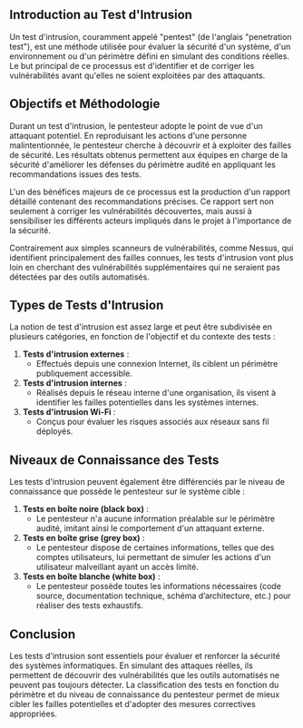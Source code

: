 ## Introduction au Test d'Intrusion

Un test d'intrusion, couramment appelé "pentest" (de l'anglais "penetration test"), est une méthode utilisée pour évaluer la sécurité d'un système, d'un environnement ou d'un périmètre défini en simulant des conditions réelles. Le but principal de ce processus est d'identifier et de corriger les vulnérabilités avant qu'elles ne soient exploitées par des attaquants.

## Objectifs et Méthodologie

Durant un test d'intrusion, le pentesteur adopte le point de vue d'un attaquant potentiel. En reproduisant les actions d'une personne malintentionnée, le pentesteur cherche à découvrir et à exploiter des failles de sécurité. Les résultats obtenus permettent aux équipes en charge de la sécurité d'améliorer les défenses du périmètre audité en appliquant les recommandations issues des tests.

L'un des bénéfices majeurs de ce processus est la production d'un rapport détaillé contenant des recommandations précises. Ce rapport sert non seulement à corriger les vulnérabilités découvertes, mais aussi à sensibiliser les différents acteurs impliqués dans le projet à l'importance de la sécurité.

Contrairement aux simples scanneurs de vulnérabilités, comme Nessus, qui identifient principalement des failles connues, les tests d'intrusion vont plus loin en cherchant des vulnérabilités supplémentaires qui ne seraient pas détectées par des outils automatisés.

## Types de Tests d'Intrusion

La notion de test d'intrusion est assez large et peut être subdivisée en plusieurs catégories, en fonction de l'objectif et du contexte des tests :

1. **Tests d'intrusion externes** :
   - Effectués depuis une connexion Internet, ils ciblent un périmètre publiquement accessible.
2. **Tests d'intrusion internes** :
   - Réalisés depuis le réseau interne d'une organisation, ils visent à identifier les failles potentielles dans les systèmes internes.
3. **Tests d'intrusion Wi-Fi** :
   - Conçus pour évaluer les risques associés aux réseaux sans fil déployés.

## Niveaux de Connaissance des Tests

Les tests d'intrusion peuvent également être différenciés par le niveau de connaissance que possède le pentesteur sur le système cible :

1. **Tests en boîte noire (black box)** :
   - Le pentesteur n'a aucune information préalable sur le périmètre audité, imitant ainsi le comportement d'un attaquant externe.
2. **Tests en boîte grise (grey box)** :
   - Le pentesteur dispose de certaines informations, telles que des comptes utilisateurs, lui permettant de simuler les actions d'un utilisateur malveillant ayant un accès limité.
3. **Tests en boîte blanche (white box)** :
   - Le pentesteur possède toutes les informations nécessaires (code source, documentation technique, schéma d’architecture, etc.) pour réaliser des tests exhaustifs.

## Conclusion

Les tests d'intrusion sont essentiels pour évaluer et renforcer la sécurité des systèmes informatiques. En simulant des attaques réelles, ils permettent de découvrir des vulnérabilités que les outils automatisés ne peuvent pas toujours détecter. La classification des tests en fonction du périmètre et du niveau de connaissance du pentesteur permet de mieux cibler les failles potentielles et d'adopter des mesures correctives appropriées.
